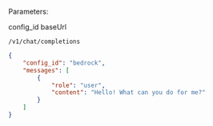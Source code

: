 Parameters:

config_id
baseUrl

```
/v1/chat/completions
```

```json
{
    "config_id": "bedrock",
    "messages": [
        {
            "role": "user",
            "content": "Hello! What can you do for me?"
        }
    ]
}
```


